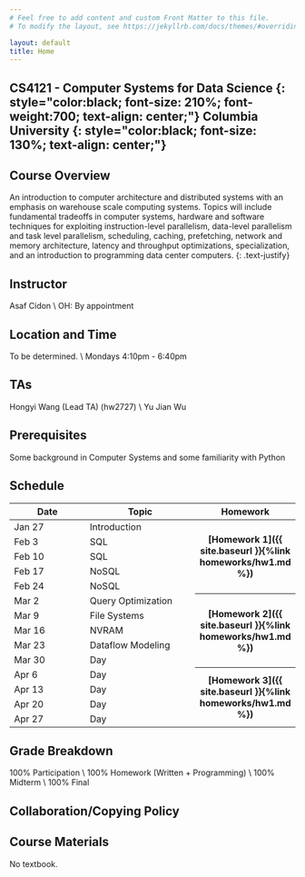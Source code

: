 ```yaml
---
# Feel free to add content and custom Front Matter to this file.
# To modify the layout, see https://jekyllrb.com/docs/themes/#overriding-theme-defaults

layout: default
title: Home
---
```


<style type="text/css">
.text-justify {
  text-align: justify;
}
</style>

CS4121 - Computer Systems for Data Science 
{: style="color:black; font-size: 210%; font-weight:700; text-align: center;"}
Columbia University
{: style="color:black; font-size: 130%; text-align: center;"}
----

## Course Overview
An introduction to computer architecture and distributed systems with an emphasis on warehouse scale computing systems. Topics will include fundamental tradeoffs in computer systems, hardware and software techniques for exploiting instruction-level parallelism, data-level parallelism and task level parallelism, scheduling, caching, prefetching, network and memory architecture, latency and throughput optimizations, specialization, and an introduction to programming data center computers. 
{: .text-justify}

## Instructor
Asaf Cidon \\
OH: By appointment

## Location and Time
To be determined. \\
Mondays 4:10pm - 6:40pm

## TAs
Hongyi Wang (Lead TA) (hw2727) \\
Yu Jian Wu

## Prerequisites
Some background in Computer Systems and some familiarity with Python


## Schedule


<table>
<colgroup>
<col width="33%" />
<col width="45%" />
<col width="22%" />
</colgroup>
<thead>
<tr class="header">
<th>Date</th>
<th>Topic</th>
<th>Homework</th>
</tr>
</thead>
<tbody>
<tr>
<td markdown="span">Jan 27</td>
<td markdown="span">Introduction</td>
<th rowspan="5" markdown="1">[Homework 1]({{ site.baseurl }}{%link homeworks/hw1.md %})</th>
</tr>
<tr>
<td markdown="span">Feb 3</td>
<td markdown="span">SQL </td>
</tr>
<tr>
<td markdown="span">Feb 10</td>
<td markdown="span">SQL </td>
</tr>
<tr>
<td markdown="span">Feb 17</td>
<td markdown="span">NoSQL </td>
</tr>
<tr>
<td markdown="span">Feb 24</td>
<td markdown="span">NoSQL </td>
</tr>
<tr>
<td markdown="span">Mar 2</td>
<td markdown="span">Query Optimization </td>
<th rowspan="5" markdown="1">[Homework 2]({{ site.baseurl }}{%link homeworks/hw1.md %})</th>
</tr>
<tr>
<td markdown="span">Mar 9</td>
<td markdown="span">File Systems</td>
</tr>
<tr>
<td markdown="span">Mar 16</td>
<td markdown="span">NVRAM </td>
</tr>
<tr>
<td markdown="span">Mar 23</td>
<td markdown="span">Dataflow Modeling</td>
</tr>
<tr>
<td markdown="span">Mar 30</td>
<td markdown="span">Day </td>
</tr>
<tr>
<td markdown="span">Apr 6</td>
<td markdown="span">Day </td>
<th rowspan="5" markdown="1">[Homework 3]({{ site.baseurl }}{%link homeworks/hw1.md %})</th>
</tr>
<tr>
<td markdown="span">Apr 13</td>
<td markdown="span">Day </td>
</tr>
<tr>
<td markdown="span">Apr 20</td>
<td markdown="span">Day </td>
</tr>
<tr>
<td markdown="span">Apr 27</td>
<td markdown="span">Day </td>
</tr>
</tbody>
</table>

## Grade Breakdown
100% Participation \\
100% Homework (Written + Programming) \\
100% Midterm \\
100% Final

## Collaboration/Copying Policy

## Course Materials
No textbook.
